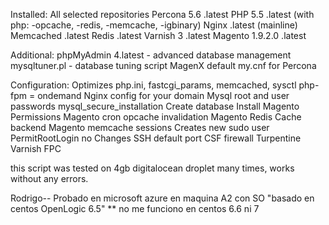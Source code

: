 Installed:
All selected repositories
Percona 5.6 .latest
PHP 5.5 .latest (with php: -opcache, -redis, -memcache, -igbinary)
Nginx .latest (mainline)
Memcached .latest
Redis .latest
Varnish 3 .latest
Magento 1.9.2.0 .latest

Additional:
phpMyAdmin 4.latest - advanced database management
mysqltuner.pl - database tuning script
MagenX default my.cnf for Percona

Configuration:
Optimizes php.ini, fastcgi_params, memcached, sysctl
php-fpm = ondemand
Nginx config for your domain
Mysql root and user passwords
mysql_secure_installation
Create database
Install Magento
Permissions
Magento cron
opcache invalidation
Magento Redis Cache backend
Magento memcache sessions
Creates new sudo user
PermitRootLogin no
Changes SSH default port
CSF firewall
Turpentine Varnish FPC

this script was tested on 4gb digitalocean droplet many times, works without any errors.

Rodrigo--
Probado en microsoft azure en maquina A2 con SO "basado en centos OpenLogic 6.5"
** no me funciono en centos 6.6 ni 7 

